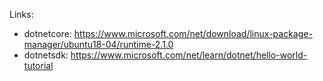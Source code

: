 Links:
- dotnetcore: https://www.microsoft.com/net/download/linux-package-manager/ubuntu18-04/runtime-2.1.0
- dotnetsdk: https://www.microsoft.com/net/learn/dotnet/hello-world-tutorial
